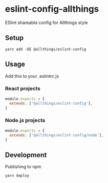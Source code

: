 # eslint-config-allthings

ESlint shareable config for Allthings style

## Setup

```shell
yarn add -DE @allthings/eslint-config
```

## Usage

Add this to your .eslintrc.js

### React projects

```js
module.exports = {
  extends: ['@allthings/eslint-config'],
}
```

### Node.js projects

```js
module.exports = {
  extends: ['@allthings/eslint-config/node'],
}
```

## Development

Publishing to npm

```shell
yarn deploy
```
